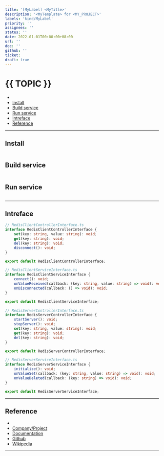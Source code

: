 ```yaml
---
title: '[MyLabel] <MyTitle>'
description: '<MyTemplate> for <MY_PROJECT>'
labels: 'kind/MyLabel'
priority: ''
assignees: ''
status: ''
date: 2022-01-01T00:00:00+08:00
url: ''
doc: ''
github: ''
ticket:
draft: true
---
```


# {{ TOPIC }} <!-- omit in toc -->

- [](#)
- [Install](#install)
- [Build service](#build-service)
- [Run service](#run-service)
- [Intreface](#intreface)
- [Reference](#reference)

---

## [](<URL>)

## Install

```bash

```

## Build service

```bash

```

## Run service

```bash

```

---

## Intreface

```typescript
// RedisClientControllerInterface.ts
interface RedisClientControllerInterface {
    set(key: string, value: string): void;
    get(key: string): void;
    del(key: string): void;
    disconnect(): void;
}

export default RedisClientControllerInterface;
```

```typescript
// RedisClientServiceInterface.ts
interface RedisClientServiceInterface {
    connect(): void;
    onValueReceived(callback: (key: string, value: string) => void): void;
    onDisconnected(callback: () => void): void;
}

export default RedisClientServiceInterface;
```

```typescript
// RedisServerControllerInterface.ts
interface RedisServerControllerInterface {
    startServer(): void;
    stopServer(): void;
    set(key: string, value: string): void;
    get(key: string): void;
    del(key: string): void;
}

export default RedisServerControllerInterface;
```

```typescript
// RedisServerServiceInterface.ts
interface RedisServerServiceInterface {
    initialize(): void;
    onValueSet(callback: (key: string, value: string) => void): void;
    onValueDeleted(callback: (key: string) => void): void;
}

export default RedisServerServiceInterface;
```

---

## Reference

- [](<URL>)
- [Company/Project](<https://{{ GITHUB_PROJECT }}.io/>)
- [Documentation](<https://{{ GITHUB_PROJECT }}.io/doc>)
- [Github](<https://github.com/{{ GITHUB_USER }}/{{ GITHUB_PROJECT }}>)
- [Wikipedia](<https://en.wikipedia.org/wiki/{{ TOPIC }}>)

---
